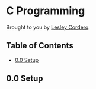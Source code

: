 C Programming
==================

Brought to you by [Lesley Cordero](http://www.columbia.edu/~lc2958).

## Table of Contents

- [0.0 Setup](#00-setup)



## 0.0 Setup


